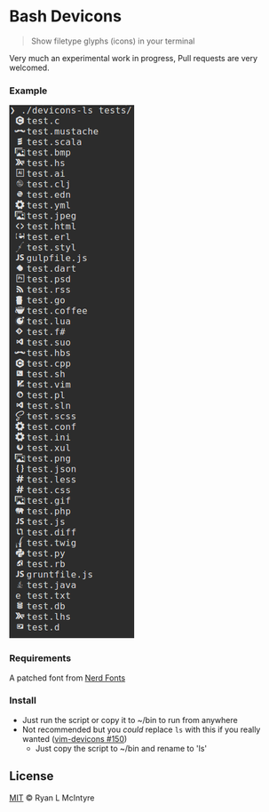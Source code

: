 
# Bash Devicons

> Show filetype glyphs (icons) in your terminal

Very much an experimental work in progress, Pull requests are very welcomed.

### Example

![preview](images/preview.png)

### Requirements

A patched font from [Nerd Fonts](https://github.com/ryanoasis/nerd-fonts/tree/master/patched-fonts)

### Install

* Just run the script or copy it to ~/bin to run from anywhere
* Not recommended but you _could_ replace `ls` with this if you really wanted ([vim-devicons #150](https://github.com/ryanoasis/vim-devicons/issues/150))
  * Just copy the script to ~/bin and rename to 'ls'


## License

[MIT](LICENSE) © Ryan L McIntyre

